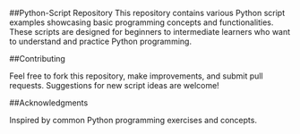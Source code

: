 ##Python-Script Repository
This repository contains various Python script examples showcasing basic programming concepts and functionalities. These scripts are designed for beginners to intermediate learners who want to understand and practice Python programming.

##Contributing

Feel free to fork this repository, make improvements, and submit pull requests. Suggestions for new script ideas are welcome!

##Acknowledgments

Inspired by common Python programming exercises and concepts.

